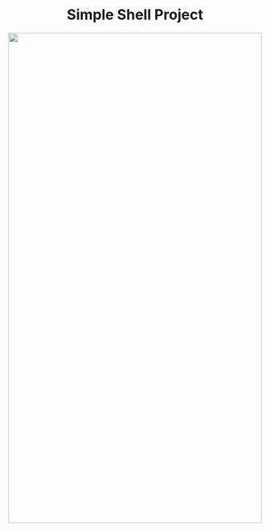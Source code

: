 <h1 align="center">Simple Shell Project</h1>

<img src="http://www.videogameconsolelibrary.com/images/articles/mg-blogs/blog-2010-10-25-Prompt.gif" width=100% height=50% />
